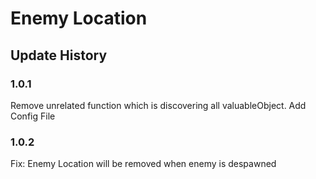 # Enemy Location

## Update History

### 1.0.1

Remove unrelated function which is discovering all valuableObject.
Add Config File

### 1.0.2
Fix: Enemy Location will be removed when enemy is despawned

